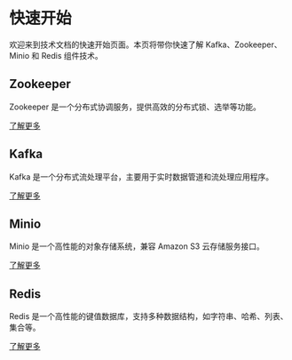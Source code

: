 # 快速开始

欢迎来到技术文档的快速开始页面。本页将带你快速了解 Kafka、Zookeeper、Minio
和 Redis 组件技术。

## Zookeeper

Zookeeper 是一个分布式协调服务，提供高效的分布式锁、选举等功能。

[了解更多](blog/zookeeper/getting-started.md)

## Kafka

Kafka 是一个分布式流处理平台，主要用于实时数据管道和流处理应用程序。

[了解更多](blog/kafka/getting-started.md)


## Minio

Minio 是一个高性能的对象存储系统，兼容 Amazon S3 云存储服务接口。

[了解更多](blog/minio/getting-started.md)

## Redis

Redis 是一个高性能的键值数据库，支持多种数据结构，如字符串、哈希、列表、集合等。

[了解更多](blog/redis/getting-started.md)
